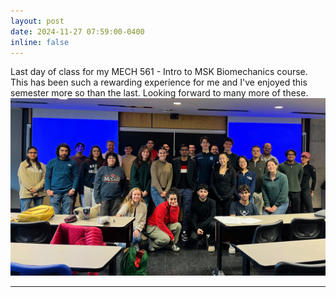```yaml
---
layout: post
date: 2024-11-27 07:59:00-0400
inline: false
---
```



Last day of class for my MECH 561 - Intro to MSK Biomechanics course. This has been such a rewarding experience for me and I've enjoyed this semester more so than the last. Looking forward to many more of these. 
![MECH 561 Fall 2024](/assets/img/fall2024.jpg)

---



